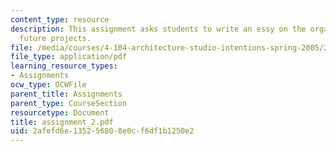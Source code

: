 ```yaml
---
content_type: resource
description: This assignment asks students to write an essy on the organization of
  future projects.
file: /media/courses/4-104-architecture-studio-intentions-spring-2005/2afefd6e135256808e0cf6df1b1250e2_assignment_2.pdf
file_type: application/pdf
learning_resource_types:
- Assignments
ocw_type: OCWFile
parent_title: Assignments
parent_type: CourseSection
resourcetype: Document
title: assignment_2.pdf
uid: 2afefd6e-1352-5680-8e0c-f6df1b1250e2
---
```

